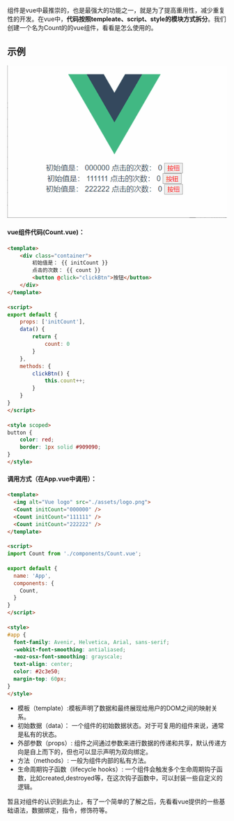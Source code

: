 组件是vue中最推崇的，也是最强大的功能之一，就是为了提高重用性，减少重复性的开发。在vue中，**代码按照templeate、script、style的模块方式拆分**。我们创建一个名为Count的的vue组件，看看是怎么使用的。

## 示例
![](./组件基础/example.gif)

#### vue组件代码(Count.vue)：
```html
<template>
    <div class="container">
        初始值是： {{ initCount }}
        点击的次数： {{ count }}
        <button @click="clickBtn">按钮</button>
    </div>
</template>

<script>
export default {
    props: ['initCount'],
    data() {
        return {
            count: 0
        }
    },
    methods: {
        clickBtn() {
            this.count++;
        }
    }
}
</script>

<style scoped>
button {
    color: red;
    border: 1px solid #909090;
}
</style>
```
#### 调用方式（在App.vue中调用）：
```html
<template>
  <img alt="Vue logo" src="./assets/logo.png">
  <Count initCount="000000" />
  <Count initCount="111111" />
  <Count initCount="222222" />
</template>

<script>
import Count from './components/Count.vue';

export default {
  name: 'App',
  components: {
    Count,
  }
}
</script>

<style>
#app {
  font-family: Avenir, Helvetica, Arial, sans-serif;
  -webkit-font-smoothing: antialiased;
  -moz-osx-font-smoothing: grayscale;
  text-align: center;
  color: #2c3e50;
  margin-top: 60px;
}
</style>

```

* 模板（template）:模板声明了数据和最终展现给用户的DOM之间的映射关系。
* 初始数据（data）： 一个组件的初始数据状态。对于可复用的组件来说，通常是私有的状态。
* 外部参数（props）: 组件之间通过参数来进行数据的传递和共享，默认传递方向是自上而下的，但也可以显示声明为双向绑定。
* 方法（methods）: 一般为组件内部的私有方法。
* 生命周期钩子函数（lifecycle hooks）: 一个组件会触发多个生命周期钩子函数，比如created,destroyed等，在这次钩子函数中，可以封装一些自定义的逻辑。

暂且对组件的认识到此为止，有了一个简单的了解之后，先看看vue提供的一些基础语法，数据绑定，指令，修饰符等。
